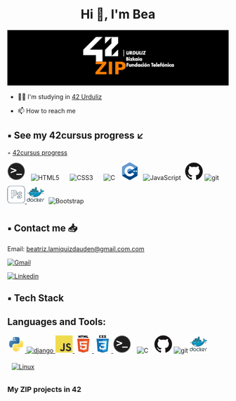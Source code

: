 <h1 align="center">Hi 👋, I'm Bea</h1>

![Banner (claro)](https://raw.githubusercontent.com/inakilastra/inakilastra/main/images/42ZIP_urduliz.png)

- 👨‍💻 I'm studying in [42 Urduliz](https://www.42urduliz.com/)

- 📫 How to reach me [](beatriz.lamiquizdauden@gmail.com)
## ▪️ See my 42cursus progress ↙️ 

◦ [42cursus progress](https://github.com/gemartin99/42cursus)

<img src="https://raw.githubusercontent.com/github/explore/80688e429a7d4ef2fca1e82350fe8e3517d3494d/topics/terminal/terminal.png" alt="git" width="40" height="40"/> <img style="margin: 10px" src="https://profilinator.rishav.dev/skills-assets/html5-original-wordmark.svg" alt="HTML5" height="40" /> <img style="margin: 10px" src="https://profilinator.rishav.dev/skills-assets/css3-original-wordmark.svg" alt="CSS3" height="40" />  <img style="margin: 10px" src="https://profilinator.rishav.dev/skills-assets/c-original.svg" alt="C" height="40" /> <img src="https://raw.githubusercontent.com/devicons/devicon/master/icons/cplusplus/cplusplus-original.svg" alt="cplusplus" width="40" height="40"/><img style="margin: 10px" src="https://profilinator.rishav.dev/skills-assets/javascript-original.svg" alt="JavaScript" height="40"/><img src="https://raw.githubusercontent.com/github/explore/78df643247d429f6cc873026c0622819ad797942/topics/github/github.png" alt="<GitHub" width="40" height="40"/> <img src="https://www.vectorlogo.zone/logos/git-scm/git-scm-icon.svg" alt="git" width="40" height="40"/> <a href="https://www.photoshop.com/en" target="_blank" rel="noreferrer"> <img src="https://raw.githubusercontent.com/devicons/devicon/master/icons/photoshop/photoshop-line.svg" alt="photoshop" width="40" height="40"/> </a><img src="https://raw.githubusercontent.com/devicons/devicon/master/icons/docker/docker-original-wordmark.svg" alt="docker" width="40" height="40"/><img style="margin: 10px" src="https://profilinator.rishav.dev/skills-assets/bootstrap-plain.svg" alt="Bootstrap" height="40"/>


## ▪️ Contact me 📥

Email: beatriz.lamiquizdauden@gmail.com.com

<a href='mailto:beatriz.lamiquizdauden.com' target="_blank"><img alt='Gmail' src='https://img.shields.io/badge/Gmail-100000?style=flat&logo=Gmail&logoColor=white&labelColor=EA4335&color=EA4335'/></a>
</a>

<a href='https://www.linkedin.com/in/gemartin99/' target="_blank"><img alt='Linkedin' src='https://img.shields.io/badge/LinkedIn-100000?style=flat&logo=Linkedin&logoColor=white&labelColor=0A66C2&color=0A66C2'/></a>
</a>



## ▪️ Tech Stack
<h2 align="left">Languages and Tools:</h3>
<p align="left"> <a href="https://www.python.org" target="blank" rel="noreferrer"> <img src="https://raw.githubusercontent.com/devicons/devicon/master/icons/python/python-original.svg" alt="python" width="40" height="40"/> </a> <a href="https://www.djangoproject.com/" target="_blank" rel="noreferrer"> <img src="https://cdn.worldvectorlogo.com/logos/django.svg" alt="django" width="40" height="40"/> </a> <a href="https://www.w3schools.com/cs/" target="_blank" rel="noreferrer"> <img src="https://raw.githubusercontent.com/devicons/devicon/master/icons/javascript/javascript-original.svg" alt="javascript" width="40" height="40"/> </a> </a> <a href="https://www.w3.org/html/" target="_blank" rel="noreferrer"> <img src="https://raw.githubusercontent.com/devicons/devicon/master/icons/html5/html5-original-wordmark.svg" alt="html5" width="40" height="40"/> </a> <a href="https://www.w3schools.com/css/" target="_blank" rel="noreferrer"> <img src="https://raw.githubusercontent.com/devicons/devicon/master/icons/css3/css3-original-wordmark.svg" alt="css3" width="40" height="40"/> </a> <img src="https://raw.githubusercontent.com/github/explore/80688e429a7d4ef2fca1e82350fe8e3517d3494d/topics/terminal/terminal.png" alt="git" width="40" height="40"/>  <img style="margin: 10px" src="https://profilinator.rishav.dev/skills-assets/c-original.svg" alt="C" height="40" /> <img src="https://raw.githubusercontent.com/github/explore/78df643247d429f6cc873026c0622819ad797942/topics/github/github.png" alt="<GitHub" width="40" height="40"/> <img src="https://www.vectorlogo.zone/logos/git-scm/git-scm-icon.svg" alt="git" width="40" height="40"/> <a href="https://www.photoshop.com/en" target="_blank" rel="noreferrer"> <img src="https://raw.githubusercontent.com/devicons/devicon/master/icons/docker/docker-original-wordmark.svg" alt="docker" width="40" height="40"/> <a href="https://www.linux.org/" target="_blank"><img style="margin: 10px" src="https://profilinator.rishav.dev/skills-assets/linux-original.svg" alt="Linux" height="40" /></a>  </p>


### **My ZIP projects in 42**
<!--
**beatriangu/beatriangu** is a ✨ _special_ ✨ repository because its `README.md` (this file) appears on your GitHub profile.

Here are some ideas to get you started:

- 🔭 I’m currently working on ...
- 🌱 I’m currently learning ...
- 👯 I’m looking to collaborate on ...
- 🤔 I’m looking for help with ...
- 💬 Ask me about ...
- 📫 How to reach me: ...
- 😄 Pronouns: ...
- ⚡ Fun fact: ...
-->
